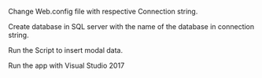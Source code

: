 Change Web.config file with respective Connection string.

Create database in SQL server with the name of the database in connection string.

Run the Script to insert modal data.

Run the app with Visual Studio 2017 

